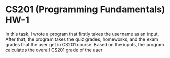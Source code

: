 # CS201 (Programming Fundamentals) HW-1
In this task, I wrote a program that firstly takes the username as an input. After that, the program takes the quiz grades, 
homeworks, and the exam grades that the user get in CS201 course. Based on the inputs, the program calculates the overall
CS201 grade of the user
